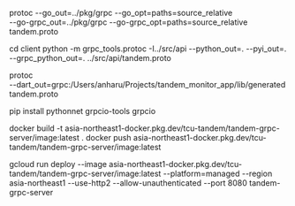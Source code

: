 protoc --go_out=../pkg/grpc --go_opt=paths=source_relative \
        --go-grpc_out=../pkg/grpc --go-grpc_opt=paths=source_relative \
        tandem.proto

cd client
python -m grpc_tools.protoc -I../src/api  --python_out=. --pyi_out=. --grpc_python_out=. ../src/api/tandem.proto
  
protoc \
  --dart_out=grpc:/Users/anharu/Projects/tandem_monitor_app/lib/generated \
tandem.proto

pip install pythonnet grpcio-tools grpcio

 docker build -t  asia-northeast1-docker.pkg.dev/tcu-tandem/tandem-grpc-server/image:latest .
 docker push  asia-northeast1-docker.pkg.dev/tcu-tandem/tandem-grpc-server/image:latest

 gcloud run deploy --image  asia-northeast1-docker.pkg.dev/tcu-tandem/tandem-grpc-server/image:latest --platform=managed --region asia-northeast1 --use-http2 --allow-unauthenticated --port 8080  tandem-grpc-server
 